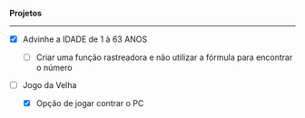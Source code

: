 **Projetos**

---

- [x] Advinhe a IDADE de 1 à 63 ANOS
  - [ ] Criar uma função rastreadora e não utilizar a fórmula para encontrar o número



- [ ] Jogo da Velha
  - [x] Opção de jogar contrar o PC
  
    

  
  
  
  
  
  
  

